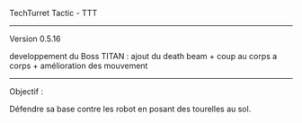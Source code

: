 TechTurret Tactic - TTT

---------------

Version 0.5.16

developpement du Boss TITAN : ajout du death beam + coup au corps a corps + amélioration des mouvement

----------------


Objectif : 

Défendre sa base contre les robot en posant des tourelles au sol.
